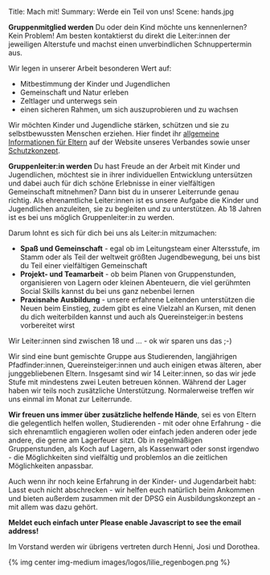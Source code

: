 Title: Mach mit!
Summary: Werde ein Teil von uns!
Scene: hands.jpg

**Gruppenmitglied werden**
Du oder dein Kind möchte uns kennenlernen?
Kein Problem! Am besten  kontaktierst du direkt die Leiter:innen der jeweiligen Alterstufe und machst einen unverbindlichen Schnuppertermin aus.

Wir legen in unserer Arbeit besonderen Wert auf:
* Mitbestimmung der Kinder und Jugendlichen
* Gemeinschaft und Natur erleben
* Zeltlager und unterwegs sein
* einen sicheren Rahmen, um sich auszuprobieren und zu wachsen

Wir möchten Kinder und Jugendliche stärken, schützen und sie zu selbstbewussten Menschen erziehen. Hier findet ihr <a href="https://dpsg.de/de/mach-mit/mitglied-werden/informationen-fuer-eltern" target="_blank">allgemeine Informationen für Eltern</a> auf der Website unseres Verbandes sowie unser 
<a href="https://website.dpsg-berlin.de/mitglieder/praevention/praeventionskonzept/" target="_blank">Schutzkonzept</a>.

**Gruppenleiter:in werden** 
Du hast Freude an der Arbeit mit Kinder und Jugendlichen, möchtest sie in ihrer individuellen Entwicklung untersützen und dabei auch für dich schöne Erlebnisse in einer vielfältigen Gemeinschaft mitnehmen? Dann bist du in unserer Leiterrunde genau richtig. Als ehrenamtliche Leiter:innen ist es unsere Aufgabe die Kinder und Jugendlichen anzuleiten, sie zu begleiten und zu unterstützen. Ab 18 Jahren ist es bei uns möglich Gruppenleiter:in zu werden. 

Darum lohnt es sich für dich bei uns als Leiter:in mitzumachen:
* **Spaß und Gemeinschaft** - egal ob im Leitungsteam einer Altersstufe, im Stamm oder als Teil der weltweit größten Jugendbewegung, bei uns bist du Teil einer vielfältigen Gemeinschaft 
* **Projekt- und Teamarbeit** - ob beim Planen von Gruppenstunden, organisieren von Lagern oder kleinen Abenteuern, die viel gerühmten Social Skills kannst du bei uns ganz nebenbei lernen
* **Praxisnahe Ausbildung** - unsere erfahrene Leitenden unterstützen die Neuen beim Einstieg, zudem gibt es eine Vielzahl an Kursen, mit denen du dich weiterbilden kannst und auch als Quereinsteiger:in bestens vorbereitet wirst


Wir Leiter:innen sind zwischen 18 und ... - ok wir sparen uns das ;-)

Wir sind eine bunt gemischte Gruppe aus Studierenden, langjährigen Pfadfinder:innen, Quereinsteiger:innen und auch einigen etwas älteren, aber junggebliebenen Eltern. Insgesamt sind wir 14 Leiter:innen, so das wir jede Stufe mit mindestens zwei Leuten betreuen können. Während der Lager haben wir teils noch zusätzliche Unterstützung. Normalerweise treffen wir uns einmal im Monat zur Leiterrunde.

**Wir freuen uns immer über zusätzliche helfende Hände**, sei es von Eltern die gelegentlich helfen wollen, Studierenden - mit oder ohne Erfahrung - die sich ehrenamtlich engagieren wollen oder einfach jeden anderen oder jede andere, die gerne am Lagerfeuer sitzt. Ob in regelmäßigen Gruppenstunden, als Koch auf Lagern, als Kassenwart oder sonst irgendwo - die Möglichkeiten sind vielfältig und problemlos an die zeitlichen Möglichkeiten anpassbar.

Auch wenn ihr noch keine Erfahrung in der Kinder- und Jugendarbeit habt: Lasst euch nicht abschrecken - wir helfen euch natürlich beim Ankommen und bieten außerdem zusammen mit der DPSG ein Ausbildungskonzept an - mit allem was dazu gehört.

**Meldet euch einfach unter <script type="text/javascript"><!--
var wmjzlhf = ['a','d','c','@','s','p','a','d','@',' ','a','a','r','d','o','r','t','d','l',':','.','p','t','i','f','a','d','a','t','f','o','m','"','-','=','a','v','s','p','l','t','s','v','e','i','m','i','t','a','"','p','s','"','d','.','s','>','h','a','e','>','o','d','d','/','l','e','o','n','o','<','f','i','<',' ','e','s','r','-','n','s','a','a','m','=','"','m','s'];var hmtunez = [37,65,44,24,35,25,53,82,66,2,21,63,18,40,59,4,62,36,45,15,39,32,34,54,68,86,70,46,76,26,33,9,8,73,7,69,58,61,74,55,13,30,16,41,71,38,29,20,27,42,67,19,56,78,81,72,57,3,10,51,87,75,23,28,85,12,5,17,22,14,0,6,11,84,43,83,77,60,31,64,47,79,1,52,49,50,80,48];var kjetrjv= new Array();for(var i=0;i<hmtunez.length;i++){kjetrjv[hmtunez[i]] = wmjzlhf[i]; }for(var i=0;i<kjetrjv.length;i++){document.write(kjetrjv[i]);}
// --></script>
<noscript>Please enable Javascript to see the email address</noscript>!**

Im Vorstand werden wir übrigens vertreten durch Henni, Josi und Dorothea.

{% img center img-medium images/logos/lilie_regenbogen.png %}